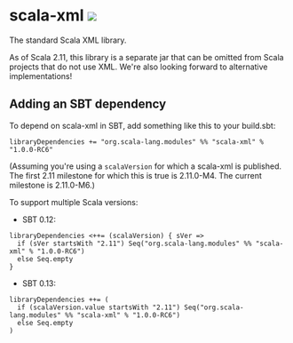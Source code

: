 scala-xml [<img src="https://api.travis-ci.org/scala/scala-xml.png"/>](https://travis-ci.org/scala/scala-xml)
=========

The standard Scala XML library.

As of Scala 2.11, this library is a separate jar that can be omitted from Scala projects that do not use XML.
We're also looking forward to alternative implementations!

## Adding an SBT dependency
To depend on scala-xml in SBT, add something like this to your build.sbt:

```
libraryDependencies += "org.scala-lang.modules" %% "scala-xml" % "1.0.0-RC6"
```

(Assuming you're using a `scalaVersion` for which a scala-xml is published.
The first 2.11 milestone for which this is true is 2.11.0-M4.
The current milestone is 2.11.0-M6.)

To support multiple Scala versions:

  - SBT 0.12:
```
libraryDependencies <++= (scalaVersion) { sVer =>
  if (sVer startsWith "2.11") Seq("org.scala-lang.modules" %% "scala-xml" % "1.0.0-RC6")
  else Seq.empty
}
```

  - SBT 0.13:
```
libraryDependencies ++= (
  if (scalaVersion.value startsWith "2.11") Seq("org.scala-lang.modules" %% "scala-xml" % "1.0.0-RC6")
  else Seq.empty
)
```
